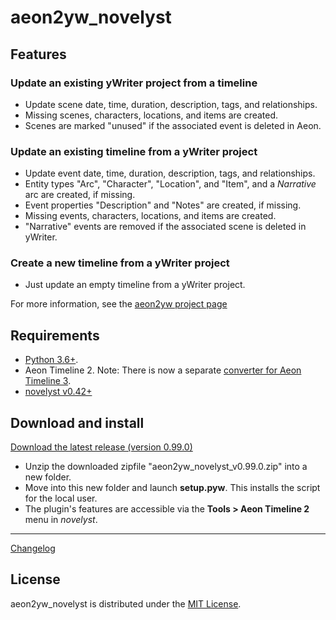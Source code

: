 # aeon2yw_novelyst

## Features

### Update an existing yWriter project from a timeline

- Update scene date, time, duration, description, tags, and relationships.
- Missing scenes, characters, locations, and items are created.
- Scenes are marked "unused" if the associated event is deleted in Aeon.

### Update an existing timeline from a yWriter project

- Update event date, time, duration, description, tags, and relationships.
- Entity types "Arc", "Character", "Location", and "Item", and a *Narrative* arc are created, if missing.
- Event properties "Description" and "Notes" are created, if missing.
- Missing events, characters, locations, and items are created.
- "Narrative" events are removed if the associated scene is deleted in yWriter.

### Create a new timeline from a yWriter project

- Just update an empty timeline from a yWriter project.


For more information, see the [aeon2yw project page](https://peter88213.github.io/aeon2yw)


## Requirements

- [Python 3.6+](https://www.python.org).
- Aeon Timeline 2. Note: There is now a separate [converter for Aeon Timeline 3](https://peter88213.github.io/aeon3yw). 
- [novelyst v0.42+](https://peter88213.github.io/novelyst) 

## Download and install

[Download the latest release (version 0.99.0)](https://raw.githubusercontent.com/peter88213/aeon2yw_novelyst/main/dist/aeon2yw_v0.99.0.zip)

- Unzip the downloaded zipfile "aeon2yw_novelyst_v0.99.0.zip" into a new folder.
- Move into this new folder and launch **setup.pyw**. This installs the script for the local user.
- The plugin's features are accessible via the **Tools > Aeon Timeline 2** menu in *novelyst*.

------------------------------------------------------------------

[Changelog](changelog)


## License

aeon2yw_novelyst is distributed under the [MIT License](http://www.opensource.org/licenses/mit-license.php).


 




